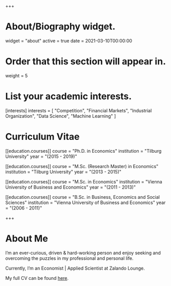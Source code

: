 +++
# About/Biography widget.
widget = "about"
active = true
date = 2021-03-10T00:00:00

# Order that this section will appear in.
weight = 5

# List your academic interests.
[interests]
  interests = [
    "Competition",
    "Financial Markets",
    "Industrial Organization",
    "Data Science",
    "Machine Learning"
  ]

# Curriculum Vitae
[[education.courses]]
  course = "Ph.D. in Economics"
  institution = "Tilburg University"
  year = "(2015 - 2019)"

[[education.courses]]
  course = "M.Sc. (Research Master) in Economics"
  institution = "Tilburg University"
  year = "(2013 - 2015)"

[[education.courses]]
  course = "M.Sc. in Economics"
  institution = "Vienna University of Business and Economics"
  year = "(2011 - 2013)"

[[education.courses]]
  course = "B.Sc. in Business, Economics and Social Sciences"
  institution = "Vienna University of Business and Economics"
  year = "(2006 - 2011)"

+++

# About Me

I’m an ever-curious, driven & hard-working person and enjoy seeking and overcoming the puzzles in my professional and personal life.

Currently, I’m an Economist | Applied Scientist at Zalando Lounge.

My full CV can be found [here](/files/CurriculumVitae.pdf).
